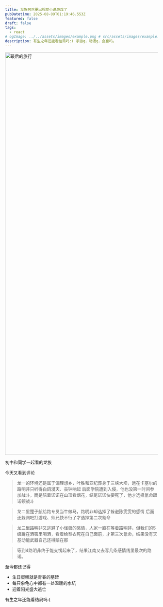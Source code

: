 ```yaml
---
title: 龙族居然要出视觉小说游戏了
pubDatetime: 2025-08-09T01:19:46.553Z
featured: false
draft: false
tags:
  - react
# ogImage: ../../assets/images/example.png # src/assets/images/example.png
description: 有生之年还能看结局吗:( 手游g，动漫g，会赢吗。
---
```


<img width="2287" height="1326" alt="最后的旅行" src="https://github.com/user-attachments/assets/b99a2e23-f26b-4731-b8bc-4a5da78c5b90" />

初中和同学一起看的龙族

今天又看到评论

> 龙一的环境还是属于偏理想乡，叶胜和亚纪葬身于三峡大坝，远在卡塞尔的路明非只听得白鸽漫天、丧钟响起 后面学院遭到入侵，他也没第一时间参加战斗，而是陪着诺诺在山顶看烟花，结尾诺诺快要死了，他才选择氪命跟诺顿战斗

> 龙二里楚子航给路专员当牛做马，路明非却选择了躲避陈雯雯的感情 后面还躲网吧打游戏、师兄快不行了才选择第二次氪命

> 龙三里路明非又逃避了小怪兽的感情，人家一直在等着路明非，但我们的S级蹲在酒窖里喝酒，看着绘梨衣死在自己面前，才第三次氪命，结果没有天基动能武器自己还得赔在那

> 等到4路明非终于能支愣起来了，结果江南又去写几条感情线里最次的路诺。

至今都还记得

- 生日蛋糕就是青春的墓碑
- 每只象龟心中都有一处温暖的水坑
- 迎着阳光盛大逃亡

有生之年还能看结局吗:(
